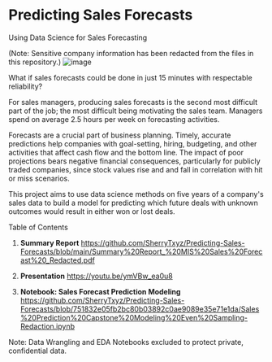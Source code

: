 # Predicting Sales Forecasts
 Using Data Science for Sales Forecasting
 
 (Note: Sensitive company information has been redacted from the files in this repository.)
![image](https://user-images.githubusercontent.com/88450425/150867746-4b052b5d-c607-41ee-b65a-f11c36a83014.png)

What if sales forecasts could be done in just 15 minutes with respectable reliability? 

For sales managers, producing sales forecasts is the second most difficult part of the job; the most difficult being motivating the sales team. Managers spend on average 2.5 hours per week on forecasting activities.

Forecasts are a crucial part of business planning. Timely, accurate predictions help companies with goal-setting, hiring, budgeting, and other activities that affect cash flow and the bottom line. The impact of poor projections bears negative financial consequences, particularly for publicly traded companies, since stock values rise and and fall in correlation with hit or miss scenarios. 

This project aims to use data science methods on five years of a company's sales data to build a model for predicting which future deals with unknown outcomes would result in either won or lost deals.

Table of Contents

1. **Summary Report** https://github.com/SherryTxyz/Predicting-Sales-Forecasts/blob/main/Summary%20Report_%20MIS%20Sales%20Forecast%20_Redacted.pdf

2. **Presentation** https://youtu.be/ymVBw_ea0u8

3. **Notebook: Sales Forecast Prediction Modeling**  https://github.com/SherryTxyz/Predicting-Sales-Forecasts/blob/751832e05fb2bc80b03892c0ae9089e35e71e1da/Sales%20Prediction%20Capstone%20Modeling%20Even%20Sampling-Redaction.ipynb

Note: Data Wrangling and EDA Notebooks excluded to protect private, confidential data.
